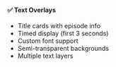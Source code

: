 #### ✅ Text Overlays

- Title cards with episode info
- Timed display (first 3 seconds)
- Custom font support
- Semi-transparent backgrounds
- Multiple text layers
